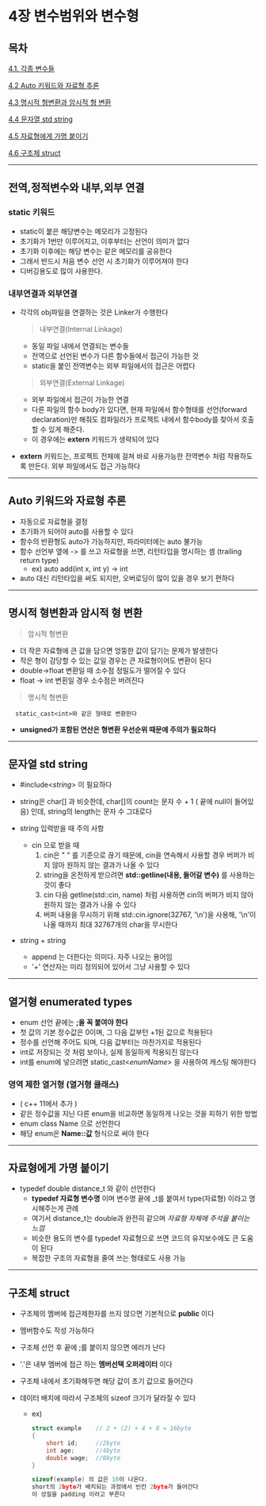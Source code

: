 # 4장 변수범위와 변수형

## 목차 

[4.1. 각종 변수들](#1)

[4.2 Auto 키워드와 자료형 추론](#2)

[4.3 명시적 형변환과 암시적 형 변환](#3)

[4.4 문자열 std string](#4)

[4.5 자료형에게 가명 붙이기](#5)

[4.6 구조체 struct](#6)

********
<div id="1"></div>

## 전역,정적변수와 내부,외부 연결
  
### static 키워드
- static이 붙은 해당변수는 메모리가 고정된다
- 초기화가 1번만 이루어지고, 이후부터는 선언이 의미가 없다
- 초기화 이후에는 해당 변수는 같은 메모리를 공유한다
- 그래서 반드시 처음 변수 선언 시 초기화가 이루어져야 한다
- 디버깅용도로 많이 사용한다.

### 내부연결과 외부연결
- 각각의 obj파일을 연결하는 것은 Linker가 수행한다
  
    >내부연결(Internal Linkage)
  - 동일 파일 내에서 연결되는 변수들
  - 전역으로 선언된 변수가 다른 함수들에서 접근이 가능한 것
  - static을 붙인 전역변수는 외부 파일에서의 접근은 어렵다
  
  >외부연결(External Linkage)
    - 외부 파일에서 접근이 가능한 연결
    - 다른 파일의 함수 body가 있다면, 현재 파일에서 함수형태를 선언(forward declaration)만 해줘도 컴파일러가 프로젝트 내에서 함수body를 찾아서 호출 할 수 있게 해준다.
    - 이 경우에는 **extern** 키워드가 생략되어 있다 

- **extern** 키워드는, 프로젝트 전체에 걸쳐 바로 사용가능한 전역변수 처럼 작용하도록 만든다. 외부 파일에서도 접근 가능하다

 ---------
<div id="2"></div>

## Auto 키워드와 자료형 추론
  - 자동으로 자료형을 결정
  - 초기화가 되어야 auto를 사용할 수 있다 
  - 함수의 반환형도 auto가 가능하지만, 파라미터에는 auto 불가능
  - 함수 선언부 옆에 -> 를 쓰고 자료형을 쓰면, 리턴타입을 명시하는 셈 (trailing return type)
    - ex) auto add(int x, int y) -> int
  - auto 대신 리턴타입을 써도 되지만, 오버로딩이 많이 있을 경우 보기 편하다

 ---------
<div id="3"></div>

## 명시적 형변환과 암시적 형 변환 
>암시적 형변환
- 더 작은 자료형에 큰 값을 담으면 엉뚱한 값이 담기는 문제가 발생한다
- 작은 형이 감당할 수 있는 값일 경우는 큰 자료형이어도 변환이 된다
- double->float 변환일 때 소수점 정밀도가 떨어질 수 있다
- float -> int 변횐일 경우 소수점은 버려진다
>명시적 형변환
``` 
  static_cast<int>와 같은 형태로 변환한다 
```
- **unsigned가 포함된 연산은 형변환 우선순위 때문에 주의가 필요하다**

 ---------
<div id="4"></div>

## 문자열 std string

- #include<_string_> 이 필요하다

- string은 char[] 과 비슷한데, char[]의 count는 문자 수 + 1 ( 끝에 null이 들어있음) 인데, string의 length는 문자 수 그대로다 

- string 입력받을 때 주의 사항
  - cin 으로 받을 때
    1.   cin은 " " 를 기준으로 끊기 때문에, cin을 연속해서 사용할 경우 버퍼가 비지 않아 원하지 않는 결과가 나올 수 있다
    2.   string을 온전하게 받으려면 **std::getline(내용, 들어갈 변수)** 를 사용하는 것이 좋다
    3.   cin 다음 getline(std::cin, name) 처럼 사용하면 cin의 버퍼가 비지 않아 원하지 않는 결과가 나올 수 있다
    4.   버퍼 내용을 무시하기 위해 std::cin.ignore(32767, '\n')을 사용해, '\n'이 나올 때까지 최대 32767개의 char을 무시한다

- string + string 
  - append 는 더한다는 의미다. 자주 나오는 용어임 
  - '+' 연산자는 미리 정의되어 있어서 그냥 사용할 수 있다

 ---------
<div id="4"></div>

## 열거형 enumerated types

- enum 선언 끝에는 __;을 꼭 붙여야 한다__
- 첫 값의 기본 정수값은 0이며, 그 다음 값부턴 +1된 값으로 적용된다
- 정수를 선언해 주어도 되며, 다음 값부터는 마찬가지로 적용된다
- int로 저장되는 것 처럼 보이나, 실제 동일하게 적용되진 않는다
- int를 enum에 넣으려면 static_cast<_enumName_> 을 사용하여 캐스팅 해야한다

### 영역 제한 열거형 (열거형 클래스)

- ( c++ 11에서 추가 )
- 같은 정수값을 지닌 다른 enum을 비교하면 동일하게 나오는 것을 피하기 위한 방법 
- enum class Name 으로 선언한다
- 해당 enum은 **Name::값** 형식으로 써야 한다 


 ---------
<div id="5"></div>

## 자료형에게 가명 붙이기 

- typedef double distance_t 와 같이 선언한다 
  - **typedef 자료형 변수명** 이며 변수명 끝에 _t를 붙여서 type(자료형) 이라고 명시해주는게 관례
  -  여기서 distance_t는 double과 완전히 같으며 _자료형 자체에 주석을 붙이는 느낌_
  -  비슷한 용도의 변수를 typedef 자료형으로 쓰면 코드의 유지보수에도 큰 도움이 된다
  -  복잡한 구조의 자료형을 줄여 쓰는 형태로도 사용 가능  


 ---------
<div id="6"></div>

## 구조체 struct 

- 구조체의 멤버에 접근제한자를 쓰지 않으면 기본적으로 **public** 이다 
- 멤버함수도 작성 가능하다
- 구조체 선언 후 끝에 ;를 붙이지 않으면 에러가 난다
- '.'은 내부 멤버에 접근 하는 **멤버선택 오퍼레이터** 이다
- 구조체 내에서 초기화해두면 해당 값이 초기 값으로 들어간다

- 데이터 배치에 따라서 구조체의 sizeof 크기가 달라질 수 있다
  - ex) 
    ```c++
    struct example    // 2 + (2) + 4 + 8 = 16byte  
    {
        short id;     //2byte
        int age;      //4byte
        double wage;  //8byte
    }

    sizeof(example) 의 값은 16이 나온다.
    short의 2byte가 배치되는 과정에서 빈칸 2byte가 들어간다
    이 성질을 padding 이라고 부른다  
    ```